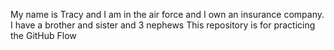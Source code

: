 My name is Tracy and I am in the air force and I own an insurance company. I have a brother and sister and 3 nephews
This repository is for practicing the GitHub Flow
